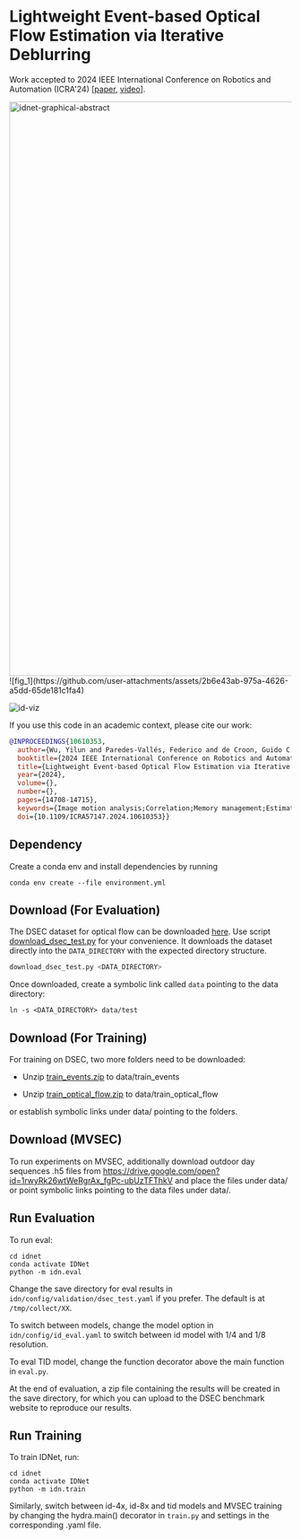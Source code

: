 # Lightweight Event-based Optical Flow Estimation via Iterative Deblurring

Work accepted to 2024 IEEE International Conference on Robotics and Automation (ICRA'24) [[paper](https://arxiv.org/abs/2211.13726), [video](https://www.youtube.com/watch?v=1qA1hONS4Sw)].


<img width="1024" alt="idnet-graphical-abstract" src="https://github.com/tudelft/idnet/assets/10345786/0fa638b2-583e-4ad4-99b1-7bcc9a5e465f">
![fig_1](https://github.com/user-attachments/assets/2b6e43ab-975a-4626-a5dd-65de181c1fa4)


![id-viz](https://github.com/tudelft/idnet/assets/10345786/f6314f3a-7e24-444a-bd28-695267ede7b4)

If you use this code in an academic context, please cite our work:

```bibtex
@INPROCEEDINGS{10610353,
  author={Wu, Yilun and Paredes-Vallés, Federico and de Croon, Guido C. H. E.},
  booktitle={2024 IEEE International Conference on Robotics and Automation (ICRA)}, 
  title={Lightweight Event-based Optical Flow Estimation via Iterative Deblurring}, 
  year={2024},
  volume={},
  number={},
  pages={14708-14715},
  keywords={Image motion analysis;Correlation;Memory management;Estimation;Rendering (computer graphics);Real-time systems;Iterative algorithms},
  doi={10.1109/ICRA57147.2024.10610353}}
```

## Dependency
Create a conda env and install dependencies by running
```
conda env create --file environment.yml
```

## Download (For Evaluation)
The DSEC dataset for optical flow can be downloaded [here](https://dsec.ifi.uzh.ch/dsec-datasets/download/).
Use script [download_dsec_test.py](download_dsec_test.py) for your convenience.
It downloads the dataset directly into the `DATA_DIRECTORY` with the expected directory structure.
```python
download_dsec_test.py <DATA_DIRECTORY>
```
Once downloaded, create a symbolic link called  `data` pointing to the data directory:
```
ln -s <DATA_DIRECTORY> data/test
```

## Download (For Training)
For training on DSEC, two more folders need to be downloaded:

- Unzip [train_events.zip](https://download.ifi.uzh.ch/rpg/DSEC/train_coarse/train_events.zip) to data/train_events

- Unzip [train_optical_flow.zip](https://download.ifi.uzh.ch/rpg/DSEC/train_coarse/train_optical_flow.zip) to data/train_optical_flow

or establish symbolic links under data/ pointing to the folders.

## Download (MVSEC)
To run experiments on MVSEC, additionally download outdoor day sequences .h5 files from https://drive.google.com/open?id=1rwyRk26wtWeRgrAx_fgPc-ubUzTFThkV
and place the files under data/ or point symbolic links pointing to the data files under data/.

## Run Evaluation

To run eval:
```
cd idnet
conda activate IDNet
python -m idn.eval
```

Change the save directory for eval results in `idn/config/validation/dsec_test.yaml` if you prefer. The default is at `/tmp/collect/XX`.

To switch between models, change the model option in `idn/config/id_eval.yaml` to switch between id model with 1/4 and 1/8 resolution.

To eval TID model, change the function decorator above the main function in `eval.py`.

At the end of evaluation, a zip file containing the results will be created in the save directory, for which you can upload to the DSEC benchmark website to reproduce our results.

## Run Training
To train IDNet, run:
```
cd idnet
conda activate IDNet
python -m idn.train
```

Similarly, switch between id-4x, id-8x and tid models and MVSEC training by changing the hydra.main() decorator in `train.py` and settings in the corresponding .yaml file.

